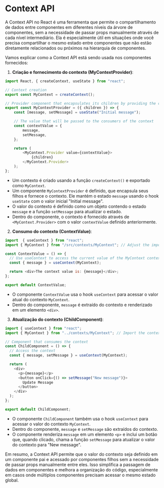 # Context API

A Context API no React é uma ferramenta que permite o compartilhamento de dados entre componentes em diferentes níveis da árvore de componentes, sem a necessidade de passar props manualmente através de cada nível intermediário. Ela é especialmente útil em situações onde você precisa compartilhar o mesmo estado entre componentes que não estão diretamente relacionados ou próximos na hierarquia de componentes.

Vamos explicar como a Context API está sendo usada nos componentes fornecidos:

1. **Criação e fornecimento do contexto (MyContextProvider)**:

```javascript
import React, { createContext, useState } from "react";

// Context creation
export const MyContext = createContext();

// Provider component that encapsulates its children by providing the context
export const MyContextProvider = ({ children }) => {
    const [message, setMessage] = useState("Initial message");

    // The value that will be passed to the consumers of the context
    const contextValue = {
        message,
        setMessage,
    };

    return (
        <MyContext.Provider value={contextValue}>
            {children}
        </MyContext.Provider>
    );
};
```

- Um contexto é criado usando a função `createContext()` e exportado como `MyContext`.
- Um componente `MyContextProvider` é definido, que encapsula seus filhos e fornece o contexto. Ele mantém o estado `message` usando o hook `useState` com o valor inicial "Initial message".
- O valor do contexto é definido como um objeto contendo o estado `message` e a função `setMessage` para atualizar o estado.
- Dentro do componente, o contexto é fornecido através de `<MyContext.Provider>` com o valor `contextValue` definido anteriormente.

2. **Consumo do contexto (ContextValue)**:

```javascript
import  { useContext } from "react";
import { MyContext } from "/src/contexts/MyContext"; // Adjust the import path according to the location of your context file

const ContextValue = () => {
  // Use useContext to access the current value of the MyContext context
  const { message } = useContext(MyContext);

  return <div>The context value is: {message}</div>;
};

export default ContextValue;
```

- O componente `ContextValue` usa o hook `useContext` para acessar o valor atual do contexto `MyContext`.
- Dentro do componente, `message` é extraído do contexto e renderizado em um elemento `<div>`.

3. **Atualização do contexto (ChildComponent)**:

```javascript
import { useContext } from "react";
import { MyContext } from "../contexts/MyContext"; // Import the context provider

// Component that consumes the context
const ChildComponent = () => {
  // Access the context
  const { message, setMessage } = useContext(MyContext);

  return (
    <div>
      <p>{message}</p>
      <button onClick={() => setMessage("New message")}>
        Update Message
      </button>
    </div>
  );
};

export default ChildComponent;
```

- O componente `ChildComponent` também usa o hook `useContext` para acessar o valor do contexto `MyContext`.
- Dentro do componente, `message` e `setMessage` são extraídos do contexto.
- O componente renderiza `message` em um elemento `<p>` e inclui um botão que, quando clicado, chama a função `setMessage` para atualizar o valor do contexto para "New message".

Em resumo, a Context API permite que o valor do contexto seja definido em um componente pai e acessado por componentes filhos sem a necessidade de passar props manualmente entre eles. Isso simplifica a passagem de dados em componentes e melhora a organização do código, especialmente em casos onde múltiplos componentes precisam acessar o mesmo estado global.